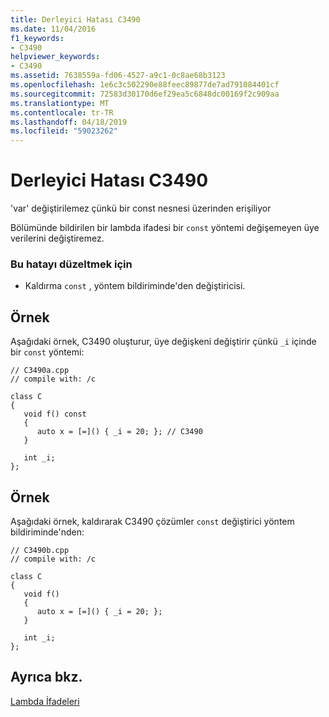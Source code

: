 ```yaml
---
title: Derleyici Hatası C3490
ms.date: 11/04/2016
f1_keywords:
- C3490
helpviewer_keywords:
- C3490
ms.assetid: 7638559a-fd06-4527-a9c1-0c8ae68b3123
ms.openlocfilehash: 1e6c3c502290e88feec89877de7ad791084401cf
ms.sourcegitcommit: 72583d30170d6ef29ea5c6848dc00169f2c909aa
ms.translationtype: MT
ms.contentlocale: tr-TR
ms.lasthandoff: 04/18/2019
ms.locfileid: "59023262"
---
```

# <a name="compiler-error-c3490"></a>Derleyici Hatası C3490

'var' değiştirilemez çünkü bir const nesnesi üzerinden erişiliyor

Bölümünde bildirilen bir lambda ifadesi bir `const` yöntemi değişemeyen üye verilerini değiştiremez.

### <a name="to-correct-this-error"></a>Bu hatayı düzeltmek için

- Kaldırma `const` , yöntem bildiriminde'den değiştiricisi.

## <a name="example"></a>Örnek

Aşağıdaki örnek, C3490 oluşturur, üye değişkeni değiştirir çünkü `_i` içinde bir `const` yöntemi:

```
// C3490a.cpp
// compile with: /c

class C
{
   void f() const
   {
      auto x = [=]() { _i = 20; }; // C3490
   }

   int _i;
};
```

## <a name="example"></a>Örnek

Aşağıdaki örnek, kaldırarak C3490 çözümler `const` değiştirici yöntem bildiriminde'nden:

```
// C3490b.cpp
// compile with: /c

class C
{
   void f()
   {
      auto x = [=]() { _i = 20; };
   }

   int _i;
};
```

## <a name="see-also"></a>Ayrıca bkz.

[Lambda İfadeleri](../../cpp/lambda-expressions-in-cpp.md)